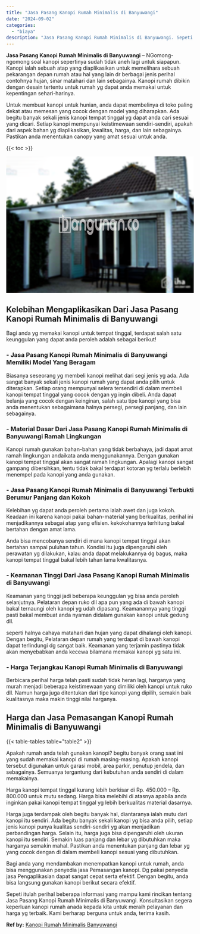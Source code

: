 ```yaml
---
title: "Jasa Pasang Kanopi Rumah Minimalis di Banyuwangi"
date: "2024-09-02"
categories: 
  - "biaya"
description: "Jasa Pasang Kanopi Rumah Minimalis di Banyuwangi. Sepeti itulah perihal beberapa informasi yang mampu kami rincikan tentang Jasa Pasang Kanopi Rumah Minimali..."
---
```


**Jasa Pasang Kanopi Rumah Minimalis di Banyuwangi** – NGomong-ngomong soal kanopi sepertinya sudah tidak aneh lagi untuk siapapun. Kanopi ialah sebuah atap yang diaplikasikan untuk memelihara sebuah pekarangan depan rumah atau hal yang lain dr berbagai jenis perihal contohnya hujan, sinar matahari dan lain sebagainya. Kanopi rumah dibikin dengan desain tertentu untuk rumah yg dapat anda memakai untuk kepentingan sehari-harinya.

Untuk membuat kanopi untuk hunian, anda dapat membelinya di toko paling dekat atau memesan yang cocok dengan model yang diharapkan. Ada begitu banyak sekali jenis kanopi tempat tinggal yg dapat anda cari sesuai yang dicari. Setiap kanopi mempunyai keistimewaan sendiri-sendiri, apakah dari aspek bahan yg diaplikasikan, kwalitas, harga, dan lain sebagainya. Pastikan anda menentukan canopy yang amat sesuai untuk anda.

{{< toc >}}

![Jasa Pasang Kanopi Rumah Minimalis di Banyuwangi](/images/harga-kanopi-minimalis-36.png)

## Kelebihan Mengaplikasikan Dari Jasa Pasang Kanopi Rumah Minimalis di Banyuwangi

Bagi anda yg memakai kanopi untuk tempat tinggal, terdapat salah satu keunggulan yang dapat anda peroleh adalah sebagai berikut!

### \- Jasa Pasang Kanopi Rumah Minimalis di Banyuwangi Memiliki Model Yang Beragam

Biasanya seseorang yg membeli kanopi melihat dari segi jenis yg ada. Ada sangat banyak sekali jenis kanopi rumah yang dapat anda pilih untuk diterapkan. Setiap orang mempunyai selera tersendiri di dalam membeli kanopi tempat tinggal yang cocok dengan yg ingin dibeli. Anda dapat belanja yang cocok dengan keinginan, salah satu tipe kanopi yang bisa anda menentukan sebagaimana halnya persegi, persegi panjang, dan lain sebagainya.

### \- Material Dasar Dari Jasa Pasang Kanopi Rumah Minimalis di Banyuwangi Ramah Lingkungan

Kanopi rumah gunakan bahan-bahan yang tidak berbahaya, jadi dapat amat ramah lingkungan andaikata anda menggunakannya. Dengan gunakan kanopi tempat tinggal akan sangat ramah lingkungan. Apalagi kanopi sangat gampang dibersihkan, tentu tidak bakal terdapat kotoran yg terlalu berlebih menempel pada kanopi yang anda gunakan.

### \- Jasa Pasang Kanopi Rumah Minimalis di Banyuwangi Terbukti Berumur Panjang dan Kokoh

Kelebihan yg dapat anda peroleh pertama ialah awet dan juga kokoh. Keadaan ini karena kanopi pakai bahan-material yang berkualitas, perihal ini menjadikannya sebagai atap yang efisien. kekokohannya terhitung bakal bertahan dengan amat lama.

Anda bisa mencobanya sendiri di mana kanopi tempat tinggal akan bertahan sampai puluhan tahun. Kondisi itu juga dipengaruhi oleh perawatan yg dilakukan, kalau anda dapat melakukannya dg bagus, maka kanopi tempat tinggal bakal lebih tahan lama kwalitasnya.

### \- Keamanan Tinggi Dari Jasa Pasang Kanopi Rumah Minimalis di Banyuwangi

Keamanan yang tinggi jadi beberapa keunggulan yg bisa anda peroleh selanjutnya. Pelataran depan ruko dll apa pun yang ada di bawah kanopi bakal ternaungi oleh kanopi yg udah dipasang. Keamanannya yang tinggi pasti bakal membuat anda nyaman didalam gunakan kanopi untuk gedung dll.

seperti halnya cahaya matahari dan hujan yang dapat dihalangi oleh kanopi. Dengan begitu, Pelataran depan rumah yang terdapat di bawah kanopi dapat terlindungi dg sangat baik. Keamanan yang terjamin pastinya tidak akan menyebabkan anda kecewa bilamana memakai kanopi yg satu ini.

### \- Harga Terjangkau Kanopi Rumah Minimalis di Banyuwangi

Berbicara perihal harga telah pasti sudah tidak heran lagi, harganya yang murah menjadi beberapa keistimewaan yang dimiliki oleh kanopi untuk ruko dll. Namun harga juga ditentukan dari tipe kanopi yang dipilih, semakin baik kualitasnya maka makin tinggi nilai harganya.

## Harga dan Jasa Pemasangan Kanopi Rumah Minimalis di Banyuwangi

{{< table-tables table="table2" >}}

Apakah rumah anda telah gunakan kanopi? begitu banyak orang saat ini yang sudah memakai kanopi di rumah masing-masing. Apakah kanopi tersebut digunakan untuk garasi mobil, area parkir, penutup jendela, dan sebagainya. Semuanya tergantung dari kebutuhan anda sendiri di dalam memakainya.

Harga kanopi tempat tinggal kurang lebih berkisar di Rp. 450.000 – Rp. 800.000 untuk mutu sedang. Harga bisa melebihi di atasnya apabila anda inginkan pakai kanopi tempat tinggal yg lebih berkualitas material dasarnya.

Harga juga terdampak oleh begitu banyak hal, diantaranya ialah mutu dari kanopi itu sendiri. Ada begitu banyak sekali kanopi yg bisa anda pilih, setiap jenis kanopi punya kualitas sendiri-sendiri yg akan menjadikan perbandingan harga. Selain itu, harga juga bisa dipengaruhi oleh ukuran kanopi itu sendiri. Semakin luas panjang dan lebar yg dibutuhkan maka harganya semakin mahal. Pastikan anda menentukan panjang dan lebar yg yang cocok dengan di dalam membeli kanopi sesuai yang dibutuhkan.

Bagi anda yang mendambakan menempatkan kanopi untuk rumah, anda bisa menggunakan penyedia jasa Pemasangan kanopi. Dg pakai penyedia jasa Pengaplikasian dapat sangat cepat serta efektif. Dengan begitu, anda bisa langsung gunakan kanopi berikut secara efektif.

Sepeti itulah perihal beberapa informasi yang mampu kami rincikan tentang Jasa Pasang Kanopi Rumah Minimalis di Banyuwangi. Konsultasikan segera keperluan kanopi rumah anada kepada kita untuk meraih pelayanan dan harga yg terbaik. Kami berharap berguna untuk anda, terima kasih.

**Ref by:**  [Kanopi Rumah Minimalis Banyuwangi](https://id.wikipedia.org/wiki/Kanopi)
